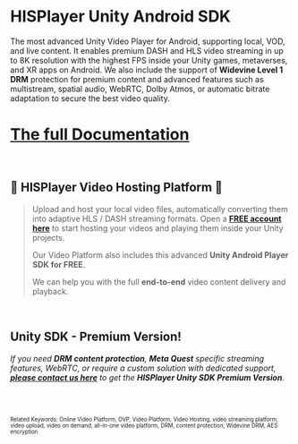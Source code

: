 # HISPlayer Unity Android SDK

The most advanced Unity Video Player for Android, supporting local, VOD, and live content. It enables premium DASH and HLS video streaming in up to 8K resolution with the highest FPS inside your Unity games, metaverses, and XR apps on Android. We also include the support of **Widevine Level 1 DRM** protection for premium content and advanced features such as multistream, spatial audio, WebRTC, Dolby Atmos, or automatic bitrate adaptation to secure the best video quality. 

# [The full Documentation](https://hisplayer.github.io/UnityAndroid-SDK)

<br>

## 🚀 HISPlayer Video Hosting Platform 🚀

> Upload and host your local video files, automatically converting them into adaptive HLS / DASH streaming formats.
> Open a [**FREE account here**](https://dashboard.hisplayer.com/signup) to start hosting your videos and playing them inside your Unity projects.
>
> Our Video Platform also includes this advanced **Unity Android Player SDK for FREE**.
>
> We can help you with the full **end-to-end** video content delivery and playback.


<br>

## Unity SDK - Premium Version!
*If you need **DRM content protection**, **Meta Quest** specific streaming features, WebRTC, or require a custom solution with dedicated support, [**please contact us here**](https://hisplayer.com/contact-hisplayer-unity-sdk-premium/) to get the **HISPlayer Unity SDK Premium Version**.*

<br>



<br>

<sub><sup>Related Keywords:
Online Video Platform, OVP, Video Platform, Video Hosting, video streaming platform, video upload, video on demand, all-in-one video platform, DRM, content protection, Widevine DRM, AES encryption</sub><sup> 
